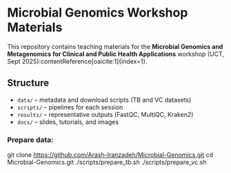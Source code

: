 # Microbial Genomics Workshop Materials

This repository contains teaching materials for the **Microbial Genomics and Metagenomics for Clinical and Public Health Applications** workshop (UCT, Sept 2025):contentReference[oaicite:1]{index=1}.

## Structure
- `data/` – metadata and download scripts (TB and VC datasets)
- `scripts/` – pipelines for each session
- `results/` – representative outputs (FastQC, MultiQC, Kraken2)
- `docs/` – slides, tutorials, and images

### Prepare data:
git clone https://github.com/Arash-Iranzadeh/Microbial-Genomics.git
cd Microbial-Genomics.git
./scripts/prepare_tb.sh
./scripts/prepare_vc.sh



